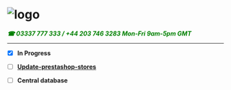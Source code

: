 # ![logo](https://goodhealthnaturally.com/img/logo-1637795175.jpg)<br>
<span style="color: green"><b>***☎ 03337 777 333 / +44 203 746 3283  Mon-Fri 9am-5pm GMT***</span>
  <br><hr>
  - [x] In Progress
- [ ] [Update-prestashop-stores](https://github.com/good-health-naturally-workplace/Update-prestashop-stores)
- [ ] Central database

